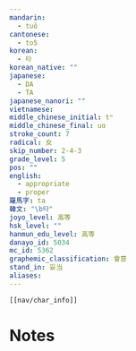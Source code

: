 ```yaml
---
mandarin:
  - tuǒ
cantonese:
  - to5
korean:
  - 타
korean_native: ""
japanese:
  - DA
  - TA
japanese_nanori: ""
vietnamese:
middle_chinese_initial: tʰ
middle_chinese_final: uɑ
stroke_count: 7
radical: 女
skip_number: 2-4-3
grade_level: 5
pos: ""
english:
  - appropriate
  - proper
羅馬字: ta
韓文: "\b타"
joyo_level: 高等
hsk_level: ""
hanmun_edu_level: 高等
danayo_id: 5034
mc_id: 5362
graphemic_classification: 會意
stand_in: 妥当
aliases:
---
```

```meta-bind-embed
[[nav/char_info]]
```

# Notes
